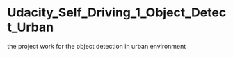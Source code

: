# Udacity_Self_Driving_1_Object_Detect_Urban
the project work for the object detection in urban environment
